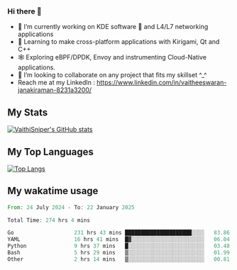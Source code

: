 ### Hi there 👋

- 🔭 I’m currently working on KDE software 💓 and L4/L7 networking applications 
- 📖 Learning to make cross-platform applications with Kirigami, Qt and C++
- 🕸️ Exploring eBPF/DPDK, Envoy and instrumenting Cloud-Native applications. 
- 👯 I’m looking to collaborate on any project that fits my skillset ^_^
- Reach me at my LinkedIn : https://www.linkedin.com/in/vaitheeswaran-janakiraman-8231a3200/

## My Stats
[![VaithiSniper's GitHub stats](https://github-readme-stats.vercel.app/api?username=VaithiSniper&hide=stars&theme=radical)](https://github.com/anuraghazra/github-readme-stats)

## My Top Languages

[![Top Langs](https://github-readme-stats.vercel.app/api/top-langs/?username=VaithiSniper&layout=compact)](https://github.com/anuraghazra/github-readme-stats)

## My wakatime usage

<!--START_SECTION:waka-->

```rust
From: 24 July 2024 - To: 22 January 2025

Total Time: 274 hrs 4 mins

Go                   231 hrs 43 mins █████████████████████░░░░   83.86 %
YAML                 16 hrs 41 mins  █▓░░░░░░░░░░░░░░░░░░░░░░░   06.04 %
Python               9 hrs 37 mins   █░░░░░░░░░░░░░░░░░░░░░░░░   03.48 %
Bash                 5 hrs 29 mins   ▒░░░░░░░░░░░░░░░░░░░░░░░░   01.99 %
Other                2 hrs 14 mins   ▒░░░░░░░░░░░░░░░░░░░░░░░░   00.81 %
```

<!--END_SECTION:waka-->
